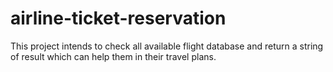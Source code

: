# airline-ticket-reservation
This project intends to check all available flight database and return a string of result which can help them in their travel plans.
